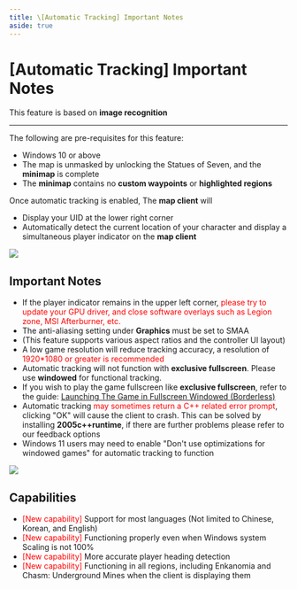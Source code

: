 ```yaml
---
title: \[Automatic Tracking] Important Notes
aside: true
---
```


# [Automatic Tracking] Important Notes

This feature is based on **image recognition**

---

The following are pre-requisites for this feature:

- Windows 10 or above
- The map is unmasked by unlocking the Statues of Seven, and the **minimap** is complete
- The **minimap** contains no **custom waypoints** or **highlighted regions**

Once automatic tracking is enabled, The **map client** will

- Display your UID at the lower right corner
- Automatically detect the current location of your character and display a simultaneous player indicator on the **map client**

![](/imgs/en/manual/auto-tracking/autotrackingegaged.png)

## Important Notes

- If the player indicator remains in the upper left corner, <span style="color: red">please try to update your GPU driver, and close software overlays such as Legion zone, MSI Afterburner, etc.</span>
- The anti-aliasing setting under **Graphics** must be set to SMAA
- (This feature supports various aspect ratios and the controller UI layout)
- A low game resolution will reduce tracking accuracy, a resolution of <span style="color: red">1920\*1080 or greater is recommended</span>
- Automatic tracking will not function with **exclusive fullscreen**. Please use **windowed** for functional tracking.
- If you wish to play the game fullscreen like **exclusive fullscreen**, refer to the guide: [Launching The Game in Fullscreen Windowed (Borderless)](../overlay-mode/Fullscreen-Windowed/Launching.md)
- Automatic tracking <span style="color: red">may sometimes return a C++ related error prompt</span>, clicking "OK" will cause the client to crash. This can be solved by installing **2005c++runtime**, if there are further problems please refer to our feedback options
- Windows 11 users may need to enable "Don't use optimizations for windowed games" for automatic tracking to function

![](/imgs/en/manual/auto-tracking/windowedoptimization.png)

## Capabilities

- <span style="color: red">[New capability]</span> Support for most languages (Not limited to Chinese, Korean, and English)
- <span style="color: red">[New capability]</span> Functioning properly even when Windows system Scaling is not 100%
- <span style="color: red">[New capability]</span> More accurate player heading detection
- <span style="color: red">[New capability]</span> Functioning in all regions, including Enkanomia and Chasm: Underground Mines when the client is displaying them
  ​
